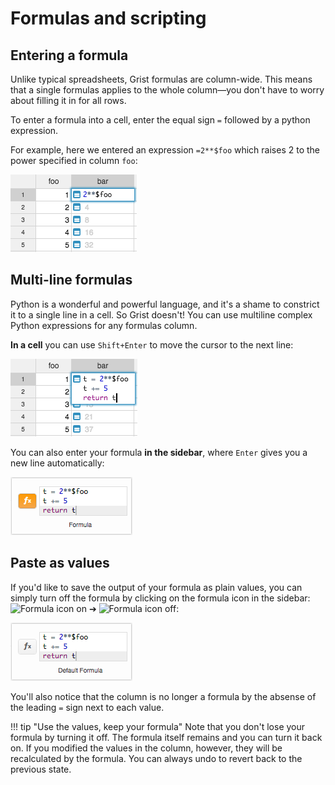 Formulas and scripting
======================

Entering a formula
------------------
Unlike typical spreadsheets, Grist formulas are column-wide. This means that a single formulas
applies to the whole column—you don't have to worry about filling it in for all rows.

To enter a formula into a cell, enter the equal sign ``=`` followed by a python expression.

For example, here we entered an expression ``=2**$foo`` which raises 2 to the power specified in
column ``foo``:

![Enter a formula](images/formulas-simple-1.png)

Multi-line formulas
-------------------
Python is a wonderful and powerful language, and it's a shame to constrict it to a single line in a
cell. So Grist doesn't! You can use multiline complex Python expressions for any formulas column.

**In a cell** you can use ``Shift+Enter`` to move the cursor to the next line:

![Enter a multi-line formula](images/formulas-multi-cell.png)

You can also enter your formula **in the sidebar**, where ``Enter`` gives you a new line
automatically:

![Enter a multi-line formula](images/formulas-multi-sidebar.png)

Paste as values
---------------
If you'd like to save the output of your formula as plain values, you can simply turn off the
formula by clicking on the formula icon in the sidebar: ![Formula
icon on](images/formulas-sidebar-icon-on.png) ➔ ![Formula icon
off](images/formulas-sidebar-icon-off.png):

![Enter a multi-line formula](images/formulas-sidebar-off.png)

You'll also notice that the column is no longer a formula by the absense of the leading ``=`` sign
next to each value.

!!! tip "Use the values, keep your formula"
    Note that you don't lose your formula by turning it off. The formula itself remains and you can
    turn it back on. If you modified the values in the column, however, they will be recalculated by
    the formula. You can always undo to revert back to the previous state.
